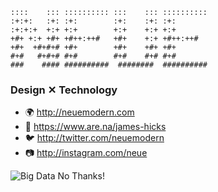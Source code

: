     ::::    ::: :::::::::: :::    ::: :::::::::: 
    :+:+:   :+: :+:        :+:    :+: :+:        
    :+:+:+  +:+ +:+        +:+    +:+ +:+        
    +#+ +:+ +#+ +#++:++#   +#+    +:+ +#++:++#   
    +#+  +#+#+# +#+        +#+    +#+ +#+        
    #+#   #+#+# #+#        #+#    #+# #+#        
    ###    #### ##########  ########  ########## 

### Design ✕ Technology

- 🌍 http://neuemodern.com
- 📓 https://www.are.na/james-hicks
- 🐦 http://twitter.com/neuemodern
- 📷 http://instagram.com/neue


![Big Data No Thanks!](https://neuemodern.com/public/big_data_small.png)
